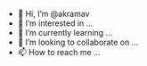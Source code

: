 - 👋 Hi, I’m @akramav
- 👀 I’m interested in ...
- 🌱 I’m currently learning ...
- 💞️ I’m looking to collaborate on ...
- 📫 How to reach me ...

<!---
akramav/akramav is a ✨ special ✨ repository because its `README.md` (this file) appears on your GitHub profile.
You can click the Preview link to take a look at your changes.
--->
